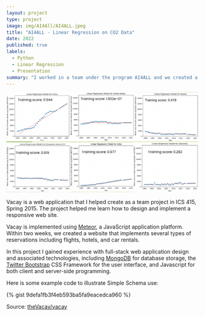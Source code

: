 ```yaml
---
layout: project
type: project
image: img/AI4All/AI4ALL.jpeg
title: "AI4ALL - Linear Regression on CO2 Data"
date: 2022
published: true
labels:
  - Python
  - Linear Regression
  - Presentation
summary: "I worked in a team under the program AI4ALL and we created a linear regression model using CO2 data."
---
```


<img class="img-fluid" src="../img/AI4All/linearRegression.png">

Vacay is a web application that I helped create as a team project in ICS 415, Spring 2015. The project helped me learn how to design and implement a responsive web site.

Vacay is implemented using [Meteor](http://meteor.com), a JavaScript application platform. Within two weeks, we created a website that implements several types of reservations including flights, hotels, and car rentals.

In this project I gained experience with full-stack web application design and associated technologies, including [MongoDB](http://mongodb.com) for database storage, the [Twitter Bootstrap](http://getbootstrap.com/) CSS Framework for the user interface, and Javascript for both client and server-side programming. 

Here is some example code to illustrate Simple Schema use:

{% gist 9defa1fb3f4eb593ba5fa9eacedca960 %}
 
Source: <a href="https://github.com/theVacay/vacay">theVacay/vacay</a>
